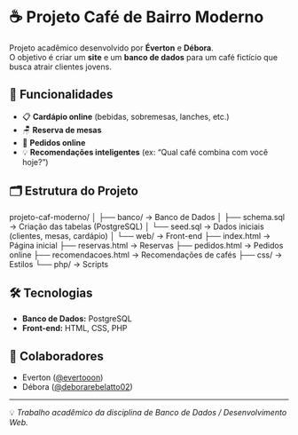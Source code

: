# ☕ Projeto Café de Bairro Moderno

Projeto acadêmico desenvolvido por **Éverton** e **Débora**.  
O objetivo é criar um **site** e um **banco de dados** para um café fictício que busca atrair clientes jovens.  

## 🚀 Funcionalidades

- 📋 **Cardápio online** (bebidas, sobremesas, lanches, etc.)
- 🪑 **Reserva de mesas**
- 🛒 **Pedidos online**
- 💡 **Recomendações inteligentes** (ex: “Qual café combina com você hoje?”)

## 🗂 Estrutura do Projeto
projeto-caf-moderno/
│
├── banco/ → Banco de Dados
│ ├── schema.sql → Criação das tabelas (PostgreSQL)
│ └── seed.sql → Dados iniciais (clientes, mesas, cardápio)
│
└── web/ → Front-end
├── index.html → Página inicial
├── reservas.html → Reservas
├── pedidos.html → Pedidos online
├── recomendacoes.html → Recomendações de cafés
├── css/ → Estilos
└── php/ → Scripts


## 🛠 Tecnologias

- **Banco de Dados:** PostgreSQL  
- **Front-end:** HTML, CSS, PHP

## 👥 Colaboradores

- Everton ([@evertooon](https://github.com/evertooon))  
- Débora ([@deborarebelatto02](https://github.com/deborarebelatto02))  

---

💡 *Trabalho acadêmico da disciplina de Banco de Dados / Desenvolvimento Web.*






